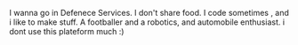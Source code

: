 I wanna go in Defenece Services.
I don't share food.
I code sometimes , and i like to make stuff. 
A footballer and a robotics, and automobile enthusiast.
i dont use this plateform much :)
